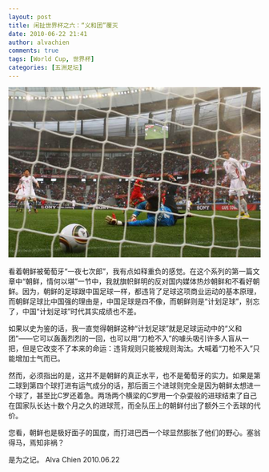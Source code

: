 ```yaml
---
layout: post
title: 闲扯世界杯之六：“义和团”覆灭
date: 2010-06-22 21:41
author: alvachien
comments: true
tags: [World Cup, 世界杯]
categories: [五洲足坛]
---
```


![朝鲜球门被攻陷！](/assets/uploads/2010/06/U2706P939T17D38910F322DT20100622003400.jpg)


看着朝鲜被葡萄牙“一夜七次郎”，我有点如释重负的感觉。在这个系列的第一篇文章中“朝鲜，情何以堪”一节中，我就旗帜鲜明的反对国内媒体热炒朝鲜和不看好朝鲜。因为，朝鲜的足球跟中国足球一样，都违背了足球这项商业运动的基本原理，而朝鲜足球比中国强的理由是，中国足球是四不像，而朝鲜则是“计划足球”，别忘了，中国“计划足球”时代其实成绩也不差。

如果以史为鉴的话，我一直觉得朝鲜这种“计划足球”就是足球运动中的“义和团”——它可以轰轰烈烈的一回，也可以用“刀枪不入”的噱头吸引许多人盲从一把，但是它改变不了本来的命运：违背规则只能被规则淘汰。大喊着“刀枪不入”只能增加士气而已。

然而，必须指出的是，这并不是朝鲜的真正水平，也不是葡萄牙的实力。如果是第二球到第四个球打进有运气成分的话，那后面三个进球则完全是因为朝鲜太想进一个球了，甚至比C罗还着急。两场两个横梁的C罗用一个杂耍般的进球结束了自己在国家队长达十数个月之久的进球荒，而全队压上的朝鲜付出了额外三个丢球的代价。

您看，朝鲜也是极好面子的国度，而打进巴西一个球显然膨胀了他们的野心。塞翁得马，焉知非祸？

是为之记。
Alva Chien
2010.06.22

